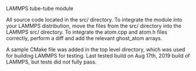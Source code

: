 LAMMPS tube-tube module

All source code located in the src/ directory. To integrate the module into your LAMMPS
distribution, move the files from the src/ directory into the LAMMPS src/ directory. To integrate
the atom.cpp and atom.h files correctly, perform a diff and add the relevant ghost\_atom arrays.

A sample CMake file was added in the top level directory, which was used for building LAMMPS for
testing. Last tested build on Aug 17th, 2019 build of LAMMPS, but tests did not fully pass.
